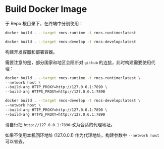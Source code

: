 # Build Docker Image

于 Repo 根目录下，在终端中分别使用：

```bash
docker build . --target rmcs-runtime -t rmcs-runtime:latest
```

```bash
docker build . --target rmcs-develop -t rmcs-develop:latest
```

构建开发容器和部署容器。

需要注意的是，部分国家和地区会阻断对 `github` 的连接，此时构建需要使用代理：

```bash
docker build . --target rmcs-runtime -t rmcs-runtime:latest \
--network host \
--build-arg HTTP_PROXY=http://127.0.0.1:7890 \
--build-arg HTTPS_PROXY=http://127.0.0.1:7890
```

```bash
docker build . --target rmcs-develop -t rmcs-develop:latest \
--network host \
--build-arg HTTP_PROXY=http://127.0.0.1:7890 \
--build-arg HTTPS_PROXY=http://127.0.0.1:7890
```

请自行把 `http://127.0.0.1:7890` 改为合适的代理地址。

如果不使用本机回环地址 (127.0.0.1) 作为代理地址，构建参数中 `--network host` 可以省去。